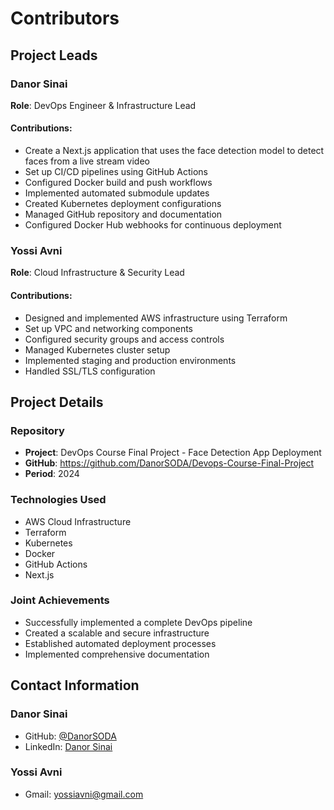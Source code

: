 # Contributors

## Project Leads

### Danor Sinai

**Role**: DevOps Engineer & Infrastructure Lead

#### Contributions:

- Create a Next.js application that uses the face detection model to detect faces from a live stream video
- Set up CI/CD pipelines using GitHub Actions
- Configured Docker build and push workflows
- Implemented automated submodule updates
- Created Kubernetes deployment configurations
- Managed GitHub repository and documentation
- Configured Docker Hub webhooks for continuous deployment

### Yossi Avni

**Role**: Cloud Infrastructure & Security Lead

#### Contributions:

- Designed and implemented AWS infrastructure using Terraform
- Set up VPC and networking components
- Configured security groups and access controls
- Managed Kubernetes cluster setup
- Implemented staging and production environments
- Handled SSL/TLS configuration

## Project Details

### Repository

- **Project**: DevOps Course Final Project - Face Detection App Deployment
- **GitHub**: https://github.com/DanorSODA/Devops-Course-Final-Project
- **Period**: 2024

### Technologies Used

- AWS Cloud Infrastructure
- Terraform
- Kubernetes
- Docker
- GitHub Actions
- Next.js

### Joint Achievements

- Successfully implemented a complete DevOps pipeline
- Created a scalable and secure infrastructure
- Established automated deployment processes
- Implemented comprehensive documentation

## Contact Information

### Danor Sinai

- GitHub: [@DanorSODA](https://github.com/DanorSODA)
- LinkedIn: [Danor Sinai](https://www.linkedin.com/in/danorsinai)

### Yossi Avni

- Gmail: [yossiavni@gmail.com](mailto:yossiavni@gmail.com)
